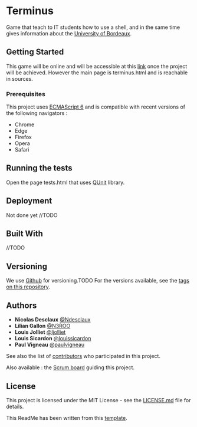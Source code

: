 # Terminus

Game that teach to IT students how to use a shell, and in the same time gives information about the [University of Bordeaux](https://www.u-bordeaux.fr/Universite/Campus/Campus-Talence-Pessac-Gradignan).
## Getting Started

This game will be online and will be accessible at this [link](//TODO) once the project will be achieved. 
However the main page is terminus.html and is reachable in sources.
### Prerequisites

This project uses [ECMAScript 6](http://es6-features.org/) and is compatible with recent versions of the following navigators :


* Chrome
* Edge
* Firefox
* Opera
* Safari


## Running the tests

Open the page tests.html that uses [QUnit](https://code.jquery.com/qunit) library.


## Deployment

Not done yet //TODO

## Built With

 //TODO

## Versioning

We use [Github](http://github.com/) for versioning.TODO  For the versions available, see the [tags on this repository](https://github.com/your/project/tags). 

## Authors

* **Nicolas Desclaux** [@Ndesclaux](https://github.com/Ndesclaux)
* **Lilian Gallon** [@N3ROO](https://github.com/N3ROO)
* **Louis Jolliet** [@ljolliet](https://github.com/ljolliet)
* **Louis Sicardon** [@louissicardon](https://github.com/louissicardon)
* **Paul Vigneau** [@paulvigneau](https://github.com/paulvigneau)


See also the list of [contributors](https://github.com/ljolliet/Terminus/contributors) who participated in this project.


Also available : the [Scrum board](https://github.com/ljolliet/Terminus/projects/1) guiding this project.

## License

This project is licensed under the MIT License - see the [LICENSE.md](LICENSE.md) file for details.

This ReadMe has been written from this [template](https://gist.github.com/PurpleBooth/109311bb0361f32d87a2).
